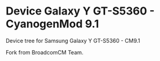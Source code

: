 Device Galaxy Y GT-S5360 - CyanogenMod 9.1
=====================================

Device tree for Samsung Galaxy Y GT-S5360 - CM9.1

Fork from BroadcomCM Team.

